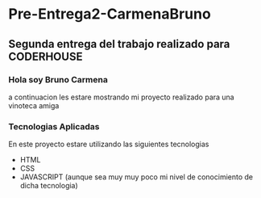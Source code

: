 # **Pre-Entrega2-CarmenaBruno**
## Segunda entrega del trabajo realizado para CODERHOUSE

### Hola soy Bruno Carmena
a continuacion les estare mostrando mi proyecto realizado para una vinoteca amiga

### Tecnologias Aplicadas
En este proyecto estare utilizando las siguientes tecnologias
- HTML
- CSS
- JAVASCRIPT (aunque sea muy muy poco mi nivel de conocimiento de dicha tecnologia)
